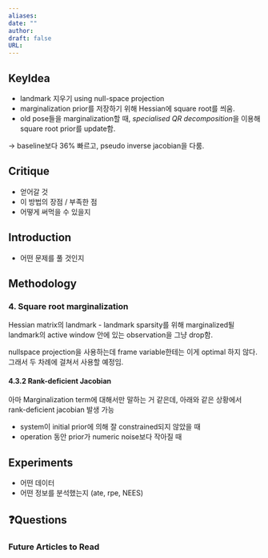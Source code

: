 ```yaml
---
aliases: 
date: ""
author: 
draft: false
URL:
---
```

## KeyIdea
- landmark 지우기 using null-space projection
- marginalization prior를 저장하기 위해 Hessian에 square root를 씌움.
- old pose들을 marginalization할 때, *specialised QR decomposition*을 이용해 square root prior를 update함.

→ baseline보다 36% 빠르고, pseudo inverse jacobian을 다룸.

## Critique
- 얻어갈 것
- 이 방법의 장점 / 부족한 점
- 어떻게 써먹을 수 있을지

## Introduction

- 어떤 문제를 풀 것인지

## Methodology
### 4. Square root marginalization
Hessian matrix의 landmark - landmark sparsity를 위해 marginalized될 landmark의 active window 안에 있는 observation을 그냥 drop함.

nullspace projection을 사용하는데 frame variable한테는 이게 optimal 하지 않다. 그래서 두 차례에 걸쳐서 사용할 예정임.

#### 4.3.2 Rank-deficient Jacobian
아마 Marginalization term에 대해서만 말하는 거 같은데, 아래와 같은 상황에서 rank-deficient jacobian 발생 가능
- system이 initial prior에 의해 잘 constrained되지 않았을 때
- operation 동안 prior가 numeric noise보다 작아질 때

## Experiments
- 어떤 데이터
- 어떤 정보를 분석했는지 (ate, rpe, NEES)


## ❓️Questions

### Future Articles to Read

